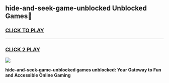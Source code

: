 
## hide-and-seek-game-unblocked Unblocked Games👋
<h3>
<a href="https://news.freeplayer.one?title=hide-and-seek-game-unblocked&ref=16F">CLICK TO PLAY</a></h3>
<hr>

<h3>
<a href="https://news.freeplayer.one?title=hide-and-seek-game-unblocked&ref=16F">CLICK 2 PLAY</a>
  
</h3>

<a href="https://news.freeplayer.one?title=hide-and-seek-game-unblocked&ref=16F/"><img src="https://clearcache.store/games.png"></a>


**hide-and-seek-game-unblocked games unblocked: Your Gateway to Fun and Accessible Online Gaming**
